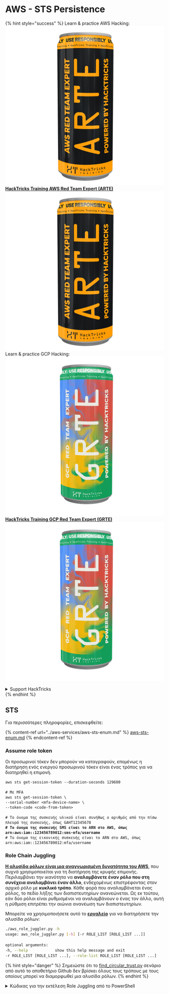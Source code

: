 # AWS - STS Persistence

{% hint style="success" %}
Learn & practice AWS Hacking:<img src="../../../.gitbook/assets/image (1) (1) (1) (1).png" alt="" data-size="line">[**HackTricks Training AWS Red Team Expert (ARTE)**](https://training.hacktricks.xyz/courses/arte)<img src="../../../.gitbook/assets/image (1) (1) (1) (1).png" alt="" data-size="line">\
Learn & practice GCP Hacking: <img src="../../../.gitbook/assets/image (2) (1).png" alt="" data-size="line">[**HackTricks Training GCP Red Team Expert (GRTE)**<img src="../../../.gitbook/assets/image (2) (1).png" alt="" data-size="line">](https://training.hacktricks.xyz/courses/grte)

<details>

<summary>Support HackTricks</summary>

* Check the [**subscription plans**](https://github.com/sponsors/carlospolop)!
* **Join the** 💬 [**Discord group**](https://discord.gg/hRep4RUj7f) or the [**telegram group**](https://t.me/peass) or **follow** us on **Twitter** 🐦 [**@hacktricks\_live**](https://twitter.com/hacktricks_live)**.**
* **Share hacking tricks by submitting PRs to the** [**HackTricks**](https://github.com/carlospolop/hacktricks) and [**HackTricks Cloud**](https://github.com/carlospolop/hacktricks-cloud) github repos.

</details>
{% endhint %}

## STS

Για περισσότερες πληροφορίες, επισκεφθείτε:

{% content-ref url="../aws-services/aws-sts-enum.md" %}
[aws-sts-enum.md](../aws-services/aws-sts-enum.md)
{% endcontent-ref %}

### Assume role token

Οι προσωρινοί τόκεν δεν μπορούν να καταγραφούν, επομένως η διατήρηση ενός ενεργού προσωρινού τόκεν είναι ένας τρόπος για να διατηρηθεί η επιμονή.

<pre class="language-bash"><code class="lang-bash">aws sts get-session-token --duration-seconds 129600

# Με MFA
aws sts get-session-token \
--serial-number &#x3C;mfa-device-name> \
--token-code &#x3C;code-from-token>

# Το όνομα της συσκευής υλικού είναι συνήθως ο αριθμός από την πίσω πλευρά της συσκευής, όπως GAHT12345678
<strong># Το όνομα της συσκευής SMS είναι το ARN στο AWS, όπως arn:aws:iam::123456789012:sms-mfa/username
</strong># Το όνομα της εικονικής συσκευής είναι το ARN στο AWS, όπως arn:aws:iam::123456789012:mfa/username
</code></pre>

### Role Chain Juggling

[**Η αλυσίδα ρόλων είναι μια αναγνωρισμένη δυνατότητα του AWS**](https://docs.aws.amazon.com/IAM/latest/UserGuide/id_roles_terms-and-concepts.html#Role%20chaining), που συχνά χρησιμοποιείται για τη διατήρηση της κρυφής επιμονής. Περιλαμβάνει την ικανότητα να **αναλαμβάνετε έναν ρόλο που στη συνέχεια αναλαμβάνει έναν άλλο**, ενδεχομένως επιστρέφοντας στον αρχικό ρόλο με **κυκλικό τρόπο**. Κάθε φορά που αναλαμβάνεται ένας ρόλος, το πεδίο λήξης των διαπιστευτηρίων ανανεώνεται. Ως εκ τούτου, εάν δύο ρόλοι είναι ρυθμισμένοι να αναλαμβάνουν ο ένας τον άλλο, αυτή η ρύθμιση επιτρέπει την αιώνια ανανέωση των διαπιστευτηρίων.

Μπορείτε να χρησιμοποιήσετε αυτό το [**εργαλείο**](https://github.com/hotnops/AWSRoleJuggler/) για να διατηρήσετε την αλυσίδα ρόλων:
```bash
./aws_role_juggler.py -h
usage: aws_role_juggler.py [-h] [-r ROLE_LIST [ROLE_LIST ...]]

optional arguments:
-h, --help            show this help message and exit
-r ROLE_LIST [ROLE_LIST ...], --role-list ROLE_LIST [ROLE_LIST ...]
```
{% hint style="danger" %}
Σημειώστε ότι το [find\_circular\_trust.py](https://github.com/hotnops/AWSRoleJuggler/blob/master/find_circular_trust.py) σενάριο από αυτό το αποθετήριο Github δεν βρίσκει όλους τους τρόπους με τους οποίους μπορεί να διαμορφωθεί μια αλυσίδα ρόλων.
{% endhint %}

<details>

<summary>Κώδικας για την εκτέλεση Role Juggling από το PowerShell</summary>
```powershell
# PowerShell script to check for role juggling possibilities using AWS CLI

# Check for AWS CLI installation
if (-not (Get-Command "aws" -ErrorAction SilentlyContinue)) {
Write-Error "AWS CLI is not installed. Please install it and configure it with 'aws configure'."
exit
}

# Function to list IAM roles
function List-IAMRoles {
aws iam list-roles --query "Roles[*].{RoleName:RoleName, Arn:Arn}" --output json
}

# Initialize error count
$errorCount = 0

# List all roles
$roles = List-IAMRoles | ConvertFrom-Json

# Attempt to assume each role
foreach ($role in $roles) {
$sessionName = "RoleJugglingTest-" + (Get-Date -Format FileDateTime)
try {
$credentials = aws sts assume-role --role-arn $role.Arn --role-session-name $sessionName --query "Credentials" --output json 2>$null | ConvertFrom-Json
if ($credentials) {
Write-Host "Successfully assumed role: $($role.RoleName)"
Write-Host "Access Key: $($credentials.AccessKeyId)"
Write-Host "Secret Access Key: $($credentials.SecretAccessKey)"
Write-Host "Session Token: $($credentials.SessionToken)"
Write-Host "Expiration: $($credentials.Expiration)"

# Set temporary credentials to assume the next role
$env:AWS_ACCESS_KEY_ID = $credentials.AccessKeyId
$env:AWS_SECRET_ACCESS_KEY = $credentials.SecretAccessKey
$env:AWS_SESSION_TOKEN = $credentials.SessionToken

# Try to assume another role using the temporary credentials
foreach ($nextRole in $roles) {
if ($nextRole.Arn -ne $role.Arn) {
$nextSessionName = "RoleJugglingTest-" + (Get-Date -Format FileDateTime)
try {
$nextCredentials = aws sts assume-role --role-arn $nextRole.Arn --role-session-name $nextSessionName --query "Credentials" --output json 2>$null | ConvertFrom-Json
if ($nextCredentials) {
Write-Host "Also successfully assumed role: $($nextRole.RoleName) from $($role.RoleName)"
Write-Host "Access Key: $($nextCredentials.AccessKeyId)"
Write-Host "Secret Access Key: $($nextCredentials.SecretAccessKey)"
Write-Host "Session Token: $($nextCredentials.SessionToken)"
Write-Host "Expiration: $($nextCredentials.Expiration)"
}
} catch {
$errorCount++
}
}
}

# Reset environment variables
Remove-Item Env:\AWS_ACCESS_KEY_ID
Remove-Item Env:\AWS_SECRET_ACCESS_KEY
Remove-Item Env:\AWS_SESSION_TOKEN
} else {
$errorCount++
}
} catch {
$errorCount++
}
}

# Output the number of errors if any
if ($errorCount -gt 0) {
Write-Host "$errorCount error(s) occurred during role assumption attempts."
} else {
Write-Host "No errors occurred. All roles checked successfully."
}

Write-Host "Role juggling check complete."
```
</details>

{% hint style="success" %}
Μάθετε & εξασκηθείτε στο AWS Hacking:<img src="../../../.gitbook/assets/image (1) (1) (1) (1).png" alt="" data-size="line">[**HackTricks Training AWS Red Team Expert (ARTE)**](https://training.hacktricks.xyz/courses/arte)<img src="../../../.gitbook/assets/image (1) (1) (1) (1).png" alt="" data-size="line">\
Μάθετε & εξασκηθείτε στο GCP Hacking: <img src="../../../.gitbook/assets/image (2) (1).png" alt="" data-size="line">[**HackTricks Training GCP Red Team Expert (GRTE)**<img src="../../../.gitbook/assets/image (2) (1).png" alt="" data-size="line">](https://training.hacktricks.xyz/courses/grte)

<details>

<summary>Υποστήριξη HackTricks</summary>

* Ελέγξτε τα [**σχέδια συνδρομής**](https://github.com/sponsors/carlospolop)!
* **Εγγραφείτε στην** 💬 [**ομάδα Discord**](https://discord.gg/hRep4RUj7f) ή στην [**ομάδα telegram**](https://t.me/peass) ή **ακολουθήστε** μας στο **Twitter** 🐦 [**@hacktricks\_live**](https://twitter.com/hacktricks_live)**.**
* **Μοιραστείτε κόλπα hacking υποβάλλοντας PRs στα** [**HackTricks**](https://github.com/carlospolop/hacktricks) και [**HackTricks Cloud**](https://github.com/carlospolop/hacktricks-cloud) github repos.

</details>
{% endhint %}
